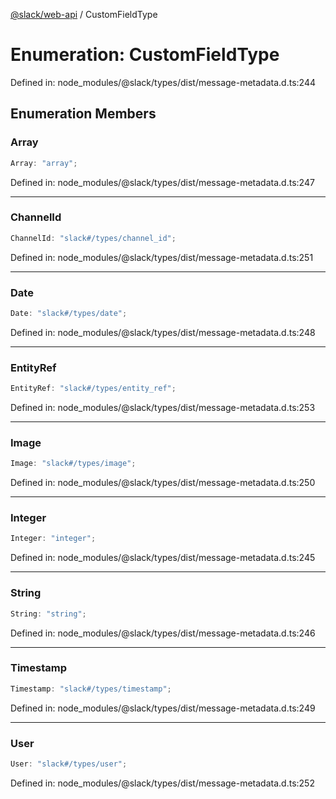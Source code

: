 [@slack/web-api](../index.md) / CustomFieldType

# Enumeration: CustomFieldType

Defined in: node\_modules/@slack/types/dist/message-metadata.d.ts:244

## Enumeration Members

### Array

```ts
Array: "array";
```

Defined in: node\_modules/@slack/types/dist/message-metadata.d.ts:247

***

### ChannelId

```ts
ChannelId: "slack#/types/channel_id";
```

Defined in: node\_modules/@slack/types/dist/message-metadata.d.ts:251

***

### Date

```ts
Date: "slack#/types/date";
```

Defined in: node\_modules/@slack/types/dist/message-metadata.d.ts:248

***

### EntityRef

```ts
EntityRef: "slack#/types/entity_ref";
```

Defined in: node\_modules/@slack/types/dist/message-metadata.d.ts:253

***

### Image

```ts
Image: "slack#/types/image";
```

Defined in: node\_modules/@slack/types/dist/message-metadata.d.ts:250

***

### Integer

```ts
Integer: "integer";
```

Defined in: node\_modules/@slack/types/dist/message-metadata.d.ts:245

***

### String

```ts
String: "string";
```

Defined in: node\_modules/@slack/types/dist/message-metadata.d.ts:246

***

### Timestamp

```ts
Timestamp: "slack#/types/timestamp";
```

Defined in: node\_modules/@slack/types/dist/message-metadata.d.ts:249

***

### User

```ts
User: "slack#/types/user";
```

Defined in: node\_modules/@slack/types/dist/message-metadata.d.ts:252
